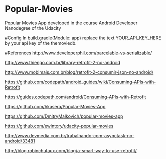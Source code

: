 # Popular-Movies
Popular Movies App developed in the course Android Developer Nanodegree of the Udacity

#Config
In build.gradle(Module: app) replace the text YOUR_API_KEY_HERE by your api key of the themoviedb.

#References
http://www.developerphil.com/parcelable-vs-serializable/

http://www.thiengo.com.br/library-retrofit-2-no-android

http://www.mobimais.com.br/blog/retrofit-2-consumir-json-no-android/

https://github.com/codepath/android_guides/wiki/Consuming-APIs-with-Retrofit

https://guides.codepath.com/android/Consuming-APIs-with-Retrofit

https://github.com/hkasera/Popular-Movies-App

https://github.com/DmitryMalkovich/popular-movies-app

https://github.com/ewintory/udacity-popular-movies

http://www.devmedia.com.br/trabalhando-com-asynctask-no-android/33481

http://blog.robinchutaux.com/blog/a-smart-way-to-use-retrofit/
